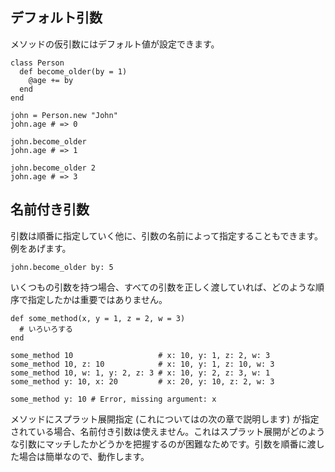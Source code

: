 ## デフォルト引数

メソッドの仮引数にはデフォルト値が設定できます。

```crystal
class Person
  def become_older(by = 1)
    @age += by
  end
end

john = Person.new "John"
john.age # => 0

john.become_older
john.age # => 1

john.become_older 2
john.age # => 3
```

## 名前付き引数

引数は順番に指定していく他に、引数の名前によって指定することもできます。例をあげます。

```crystal
john.become_older by: 5
```

いくつもの引数を持つ場合、すべての引数を正しく渡していれば、どのような順序で指定したかは重要ではありません。

```crystal
def some_method(x, y = 1, z = 2, w = 3)
  # いろいろする
end

some_method 10                   # x: 10, y: 1, z: 2, w: 3
some_method 10, z: 10            # x: 10, y: 1, z: 10, w: 3
some_method 10, w: 1, y: 2, z: 3 # x: 10, y: 2, z: 3, w: 1
some_method y: 10, x: 20         # x: 20, y: 10, z: 2, w: 3

some_method y: 10 # Error, missing argument: x
```

メソッドにスプラット展開指定 (これについてはの次の章で説明します) が指定されている場合、名前付き引数は使えません。これはスプラット展開がどのような引数にマッチしたかどうかを把握するのが困難なためです。引数を順番に渡した場合は簡単なので、動作します。

